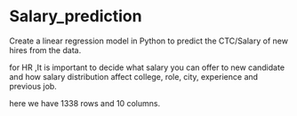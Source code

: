 # Salary_prediction
Create a linear regression model in Python to predict the CTC/Salary of new hires from the data.

for HR ,It is important to decide what salary you can offer to new candidate and how salary distribution affect college, role, city, experience and previous job.

here we have 1338 rows and 10 columns.
